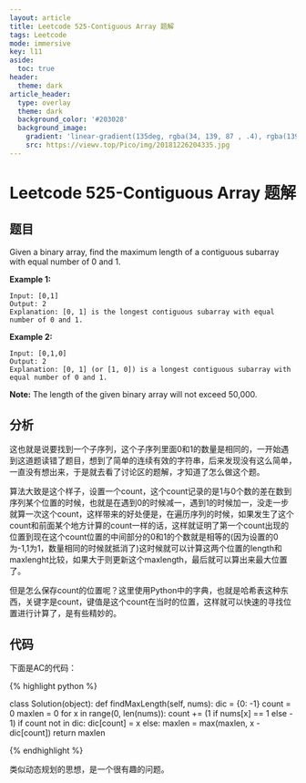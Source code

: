 ```yaml
---
layout: article
title: Leetcode 525-Contiguous Array 题解
tags: Leetcode
mode: immersive
key: l11
aside:
  toc: true
header:
  theme: dark
article_header:
  type: overlay
  theme: dark
  background_color: '#203028'
  background_image:
    gradient: 'linear-gradient(135deg, rgba(34, 139, 87 , .4), rgba(139, 34, 139, .4))'
    src: https://viewv.top/Pico/img/20181226204335.jpg
---
```


# Leetcode 525-Contiguous Array 题解

## 题目  

 Given a binary array, find the maximum length of a contiguous subarray with equal number of 0 and 1.

 **Example 1:**

 ```
 Input: [0,1]
 Output: 2
 Explanation: [0, 1] is the longest contiguous subarray with equal number of 0 and 1.
 ```

 **Example 2:**

 ```
 Input: [0,1,0]
 Output: 2
 Explanation: [0, 1] (or [1, 0]) is a longest contiguous subarray with equal number of 0 and 1.
 ```

 **Note:** The length of the given binary array will not exceed 50,000.

## 分析

这也就是说要找到一个子序列，这个子序列里面0和1的数量是相同的，一开始遇到这道题读错了题目，想到了简单的连续有效的字符串，后来发现没有这么简单，一直没有想出来，于是就去看了讨论区的题解，才知道了怎么做这个题。

算法大致是这个样子，设置一个count，这个count记录的是1与0个数的差在数到序列某个位置的时候，也就是在遇到0的时候减一，遇到1的时候加一，没走一步就算一次这个count，这样带来的好处便是，在遍历序列的时候，如果发生了这个count和前面某个地方计算的count一样的话，这样就证明了第一个count出现的位置到现在这个count位置的中间部分的0和1的个数就是相等的(因为设置的0为-1,1为1，数量相同的时候就抵消了)这时候就可以计算这两个位置的length和maxlenght比较，如果大于则更新这个maxlength，最后就可以算出来最大位置了。

但是怎么保存count的位置呢？这里使用Python中的字典，也就是哈希表这种东西，关键字是count，键值是这个count在当时的位置，这样就可以快速的寻找位置进行计算了，是有些精妙的。

## 代码

下面是AC的代码：

{% highlight python %}

class Solution(object):
    def findMaxLength(self, nums):
        dic = {0: -1}
        count = 0
        maxlen = 0
        for x in range(0, len(nums)):
            count += (1 if nums[x] == 1 else - 1)
            if count not in dic:
                dic[count] = x
            else:
                maxlen = max(maxlen, x - dic[count])
        return maxlen

{% endhighlight %}

类似动态规划的思想，是一个很有趣的问题。